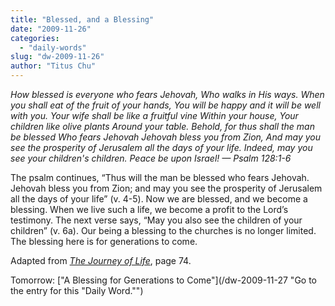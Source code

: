 ```yaml
---
title: "Blessed, and a Blessing"
date: "2009-11-26"
categories: 
  - "daily-words"
slug: "dw-2009-11-26"
author: "Titus Chu"
---
```


_How blessed is everyone who fears Jehovah, Who walks in His ways. When you shall eat of the fruit of your hands, You will be happy and it will be well with you. Your wife shall be like a fruitful vine Within your house, Your children like olive plants Around your table. Behold, for thus shall the man be blessed Who fears Jehovah Jehovah bless you from Zion, And may you see the prosperity of Jerusalem all the days of your life. Indeed, may you see your children's children. Peace be upon Israel! — Psalm 128:1-6_

The psalm continues, “Thus will the man be blessed who fears Jehovah. Jehovah bless you from Zion; and may you see the prosperity of Jerusalem all the days of your life” (v. 4-5). Now we are blessed, and we become a blessing. When we live such a life, we become a profit to the Lord’s testimony. The next verse says, “May you also see the children of your children” (v. 6a). Our being a blessing to the churches is no longer limited. The blessing here is for generations to come.

Adapted from _[The Journey of Life](/book-journey-of-life "Go to the entry for this book.")_, page 74.

Tomorrow: ["A Blessing for Generations to Come"](/dw-2009-11-27 "Go to the entry for this "Daily Word."")
